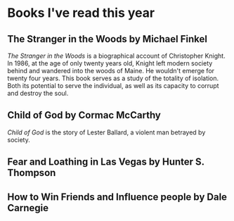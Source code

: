 # Books I've read this year

## The Stranger in the Woods by Michael Finkel

*The Stranger in the Woods* is a biographical account of Christopher Knight. In 1986, at the age of only twenty years old, Knight left modern society behind and wandered into the woods of Maine. He wouldn't emerge for twenty four years. This book serves as a study of the totality of isolation. Both its potential to serve the individual, as well as its capacity to corrupt and destroy the soul.

## Child of God by Cormac McCarthy

*Child of God* is the story of Lester Ballard, a violent man betrayed by society.

## Fear and Loathing in Las Vegas by Hunter S. Thompson

## How to Win Friends and Influence people by Dale Carnegie
